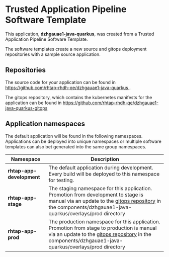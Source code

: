 # Trusted Application Pipeline Software Template

This application, **dzhgauae1-java-quarkus**, was created from a Trusted Application Pipeline Software Template.

The software templates create a new source and gitops deployment repositories with a sample source application. 

## Repositories

The source code for your application can be found in [https://github.com/rhtap-rhdh-qe/dzhgauae1-java-quarkus ](https://github.com/rhtap-rhdh-qe/dzhgauae1-java-quarkus ).
 
The gitops repository, which contains the kubernetes manifests for the application can be found in 
[https://github.com/rhtap-rhdh-qe/dzhgauae1-java-quarkus-gitops ](https://github.com/rhtap-rhdh-qe/dzhgauae1-java-quarkus-gitops ) 

## Application namespaces 

The default application will be found in the following namespaces. Applications can be deployed into unique namespaces or multiple software templates can also bet generated into the same group namespaces.  

|  Namespace   |  Description   |  
| -------- | -------- |   
| **rhtap-app-development** | The default application during development. Every build will be deployed to this namespace for testing. | 
| **rhtap-app-stage** | The staging namespace for this application. Promotion from development to stage is manual via an update to the [gitops repository](https://github.com/rhtap-rhdh-qe/dzhgauae1-java-quarkus-gitops ) in the components/dzhgauae1-java-quarkus/overlays/prod directory |  
| **rhtap-app-prod** | The production namespace for this application. Promotion from stage to production is manual via an update to the [gitops repository](https://github.com/rhtap-rhdh-qe/dzhgauae1-java-quarkus-gitops ) in the components/dzhgauae1-java-quarkus/overlays/prod directory | 